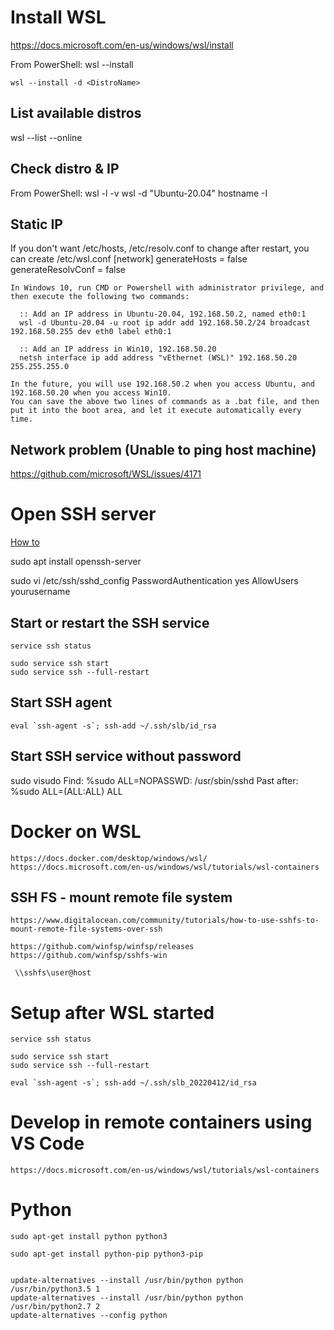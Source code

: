 # Install WSL
  https://docs.microsoft.com/en-us/windows/wsl/install

  From PowerShell:
    wsl --install
    
    wsl --install -d <DistroName> 
    
## List available distros
  wsl --list --online

## Check distro & IP
  From PowerShell:
    wsl -l -v
    wsl -d "Ubuntu-20.04" hostname -I

## Static IP
  If you don't want /etc/hosts, /etc/resolv.conf to change after restart, you can create /etc/wsl.conf
    [network]
    generateHosts = false
    generateResolvConf = false


    In Windows 10, run CMD or Powershell with administrator privilege, and then execute the following two commands:

      :: Add an IP address in Ubuntu-20.04, 192.168.50.2, named eth0:1
      wsl -d Ubuntu-20.04 -u root ip addr add 192.168.50.2/24 broadcast 192.168.50.255 dev eth0 label eth0:1

      :: Add an IP address in Win10, 192.168.50.20
      netsh interface ip add address "vEthernet (WSL)" 192.168.50.20 255.255.255.0

    In the future, you will use 192.168.50.2 when you access Ubuntu, and 192.168.50.20 when you access Win10.
    You can save the above two lines of commands as a .bat file, and then put it into the boot area, and let it execute automatically every time.

## Network problem (Unable to ping host machine)
  https://github.com/microsoft/WSL/issues/4171
  
# Open SSH server
  [How to](https://ubuntu.com/server/docs/openssh-server)

  sudo apt install openssh-server
  
  sudo vi /etc/ssh/sshd_config
    PasswordAuthentication yes
    AllowUsers yourusername
    
## Start or restart the SSH service    
    service ssh status
    
    sudo service ssh start
    sudo service ssh --full-restart

## Start SSH agent

    eval `ssh-agent -s`; ssh-add ~/.ssh/slb/id_rsa
    
## Start SSH service without password    
  sudo visudo
    Find: %sudo ALL=NOPASSWD: /usr/sbin/sshd
    Past after: %sudo  ALL=(ALL:ALL) ALL

# Docker on WSL
	https://docs.docker.com/desktop/windows/wsl/
	https://docs.microsoft.com/en-us/windows/wsl/tutorials/wsl-containers

## SSH FS - mount remote file system
    https://www.digitalocean.com/community/tutorials/how-to-use-sshfs-to-mount-remote-file-systems-over-ssh

    https://github.com/winfsp/winfsp/releases
    https://github.com/winfsp/sshfs-win

     \\sshfs\user@host
     
# Setup after WSL started

    service ssh status
    
    sudo service ssh start
    sudo service ssh --full-restart
    
    eval `ssh-agent -s`; ssh-add ~/.ssh/slb_20220412/id_rsa

# Develop in remote containers using VS Code
    https://docs.microsoft.com/en-us/windows/wsl/tutorials/wsl-containers
    
    
# Python

    sudo apt-get install python python3

	sudo apt-get install python-pip python3-pip


    update-alternatives --install /usr/bin/python python /usr/bin/python3.5 1
    update-alternatives --install /usr/bin/python python /usr/bin/python2.7 2
    update-alternatives --config python


